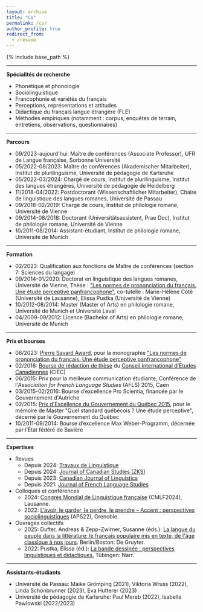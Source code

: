 ```yaml
---
layout: archive
title: "CV"
permalink: /cv/
author_profile: true
redirect_from:
  - /resume
---
```


{% include base_path %}

---
**Spécialités de recherche**
* Phonétique et phonologie
* Sociolinguistique
* Francophonie et variétés du français
* Perceptions, représentations et attitudes
* Didactique du français langue étrangère (FLE)
* Méthodes empiriques (notamment : corpus, enquêtes de terrain, entretiens, observations, questionnaires)

---
**Parcours**
* 09/2023-aujourd'hui: Maître de conférences (Associate Professor), UFR de Langue française, Sorbonne Université
* 05/2022-08/2023: Maître de conférences (Akademischer Mitarbeiter), Institut de plurilinguisme, Université de pédagogie de Karlsruhe
* 05/2022-03/2024: Chargé de cours, Institut de plurilinguisme, Institut des langues étrangères, Université de pédagogie de Heidelberg
* 11/2018-04/2022: Postdoctorant (Wissenschaftlicher Mitarbeiter), Chaire de linguistique des langues romanes, Université de Passau
* 09/2018-02/2019: Chargé de cours, Institut de philologie romane, Université de Vienne
* 09/2014-08/2018: Doctorant (Universitätsassistent, Prae Doc), Institut de philologie romane, Université de Vienne
* 10/2011-08/2014: Assistant-étudiant, Institut de philologie romane, Université de Munich

---
**Formation**
* 02/2023: Qualification aux fonctions de Maître de conférences (section 7: Sciences du langage)
* 09/2014-01/2020: Doctorat en linguistique des langues romanes, Université de Vienne, Thèse : <a href="http://www.degruyter.com/document/isbn/9783110707649/html">"Les normes de prononciation du français. Une étude perceptive panfrancophone"</a>, co-tutelle : Marie-Hélène Côté (Université de Lausanne), Elissa Pustka (Université de Vienne)
* 10/2012-08/2014: Master (Master of Arts) en philologie romane, Université de Munich et Université Laval
* 04/2009-09/2012: Licence (Bachelor of Arts) en philologie romane, Université de Munich

---
**Prix et bourses**
* 06/2023: <a href="https://iccs-ciec.ca/pierre-savard-awards/">Pierre Savard Award</a>, pour la monographie <a href="http://www.degruyter.com/document/isbn/9783110707649/html">"Les normes de prononciation du français. Une étude perceptive panfrancophone"</a>
* 02/2016: <a href="https://romanistik.univie.ac.at/aktuelles/fruehere-ankuendigungen/fruehere-ankuendigungen-detail/news/zuerkennung-eines-foerderpreises-an-marc-chalier-ba-ma-vom-wissenschaftlichen-ausschuss-des-internat/?tx_news_pi1%5Bcontroller%5D=News&amp;tx_news_pi1%5Baction%5D=detail&amp;cHash=7a68fed57af68ca94d83f00728654bdc">Bourse de rédaction de thèse</a> du <a href="http://www.iccs-ciec.ca/graduate-student-scholarships/">Conseil International d’Études Canadiennes</a> (CIEC)
* 06/2015: Prix pour la meilleure communication étudiante, Conférence de l’<i>Association for French Language Studies</i> (AFLS) 2015, Caen
* 03/2015-02/2016: Bourse d’excellence Pro Scientia, financée par le Gouvernement d'Autriche
* 02/2015: <a href="https://medienportal.univie.ac.at/uniview/uni-intern/detailansicht/artikel/preise-und-auszeichnungen-im-mai-2015/">Prix d'Excellence du Gouvernement du Québec 2015</a>, pour le mémoire de Master "Quel standard québécois ? Une étude perceptive", décerné par le Gouvernement du Québec
* 10/2011-09/2014: Bourse d’excellence Max Weber-Programm, décernée par l’État fédéré de Bavière

---
**Expertises**
* Revues
  * Depuis 2024: <a href="https://shs.cairn.info/revue-travaux-de-linguistique?lang=fr">Travaux de Linguistique</a>
  * Depuis 2024: <a href="https://www.wissner.com/verlagsprogramm/sach-und-fachbuecher/kanadistik/zeitschrift-fuer-kanadastudien">Journal of Canadian Studies (ZKS)</a>
  * Depuis 2023: <a href="https://www.cambridge.org/core/journals/canadian-journal-of-linguistics-revue-canadienne-de-linguistique">Canadian Journal of Linguistics</a>
  * Depuis 2021: <a href="https://www.cambridge.org/core/journals/journal-of-french-language-studies">Journal of French Language Studies</a>
* Colloques et conférences
  * 2024: <a href="https://cmlf2024.sciencesconf.org/">Congrès Mondial de Linguistique française</a> (CMLF2024), Lausanne.
  * 2022: <a href="https://aps2022.sciencesconf.org/">L’avoir, le garder, le perdre, le prendre – Accent : perspectives sociolinguistiques</a> (APS22), Grenoble.
* Ouvrages collectifs
  * 2025: Dufter, Andreas & Zepp-Zwirner, Susanne (éds.): <a href="https://www.degruyter.com/document/doi/10.1515/9783111547619/html">La langue du peuple dans la littérature: le français populaire mis en texte, de l'âge classique à nos jours</a>. Berlin/Boston: De Gruyter.
  * 2022: Pustka, Elissa (éd.): <a href="https://www.narr.de/la-bande-dessin%C3%A9e-18486/">La bande dessinée : perspectives linguistiques et didactiques</a>, Tübingen: Narr.

---
**Assistants-étudiants**
* Université de Passau: Maike Grömping (2021), Viktoria Wruss (2022), Linda Schönbrunner (2023), Eva Hutterer (2023)
* Université de pédagogie de Karlsruhe: Paul Mereb (2022), Isabelle Pawlowski (2022/2023)
